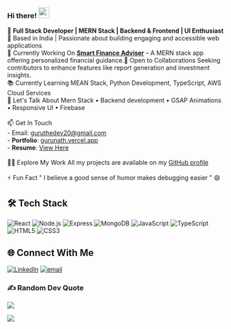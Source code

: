 ###  Hi there! <img src="https://emojis.slackmojis.com/emojis/images/1536351075/4594/blob-wave.gif" width="25"/>

🎯 **Full Stack Developer | MERN Stack | Backend & Frontend | UI Enthusiast**  
📍 Based in India | Passionate about building engaging and accessible web applications
<br>💼 Currently Working On **[Smart Finance Adviser](https://github.com/Gurunath-S/Personal-Finance-App)** – A MERN stack app offering personalized financial guidance.🤝 Open to Collaborations Seeking contributors to enhance features like report generation and investment insights.<br>📚 Currently Learning MEAN Stack, Python Development, TypeScript, AWS Cloud Services<br>💬 Let's Talk About Mern Stack • Backend development • GSAP Animations • Responsive UI • Firebase<br><br>📫 Get In Touch<br>- Email: guruthedev20@gmail.com  <br>- **Portfolio**: [gurunath.vercel.app](https://gurunath.vercel.app)  <br>- **Resume**: [View Here](https://gurunath.vercel.app/resume)  <br><br>🧑‍💻 Explore My Work All my projects are available on my [GitHub profile](https://github.com/Gurunath-S)<br><br>⚡ Fun Fact " I believe a good sense of humor makes debugging easier " 😄<br>
## 🛠️ Tech Stack

![React](https://img.shields.io/badge/-React-61DAFB?logo=react&logoColor=white)
![Node.js](https://img.shields.io/badge/-Node.js-339933?logo=node.js&logoColor=white)
![Express](https://img.shields.io/badge/-Express-000000?logo=express&logoColor=white)
![MongoDB](https://img.shields.io/badge/-MongoDB-47A248?logo=mongodb&logoColor=white)
![JavaScript](https://img.shields.io/badge/-JavaScript-F7DF1E?logo=javascript&logoColor=black)
![TypeScript](https://img.shields.io/badge/-TypeScript-3178C6?logo=typescript&logoColor=white)
![HTML5](https://img.shields.io/badge/-HTML5-E34F26?logo=html5&logoColor=white)
![CSS3](https://img.shields.io/badge/-CSS3-1572B6?logo=css3&logoColor=white)

## 🌐 Connect With Me
[![LinkedIn](https://img.shields.io/badge/LinkedIn-%230077B5.svg?logo=linkedin&logoColor=white)](https://linkedin.com/in/gurunath-s-85129a217) [![email](https://img.shields.io/badge/Email-D14836?logo=gmail&logoColor=white)](mailto:guruthedev20@gmail.com)

### ✍️ Random Dev Quote
![](https://quotes-github-readme.vercel.app/api?type=horizontal&theme=radical)

[![](https://visitcount.itsvg.in/api?id=Gurunath-S&icon=5&color=4)](https://visitcount.itsvg.in)
